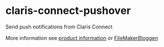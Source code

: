 # claris-connect-pushover
Send push notifications from Claris Connect

More information see [product information](https://mallverkstan.se/produkter/mvpushover) or [FileMakerBloggen](https://www.filemakerbloggen.se/post/pushover-a-custom-connector)
